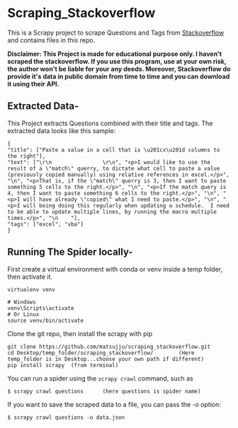 # Scraping_Stackoverflow
This is a Scrapy project to scrape Questions and Tags from [Stackoverflow](https://stackoverflow.com/questions) and contains files in this repo.

**Disclaimer: This Project is made for educational purpose only. I haven't scraped the stackoverflow. If you use this program, use at your own risk, the author won't be liable for your any deeds. Moreover, Stackoverflow do provide it's data in public domain from time to time and you can download it using their API.**

## Extracted Data-
 This Project extracts Questions combined with their title and tags. The extracted data looks like this sample:
 ```
 {
 "title": ["Paste a value in a cell that is \u201cx\u201d columns to the right"],
 "text": ["\r\n                \r\n", "<p>I would like to use the result of a \"match\" querry, to dictate what cell to paste a value (previously copied manually) using relative references in excel.</p>", "\n", "<p>That is, if the \"match\" querry is 3, then I want to paste something 5 cells to the right.</p>", "\n", "<p>If the match query is 4, then I want to paste something 6 cells to the right.</p>", "\n", "<p>I will have already \"copied\" what I need to paste.</p>", "\n", "<p>I will being doing this regularly when updating a schedule.  I need to be able to update multiple lines, by running the macro multiple times.</p>", "\n    "], 
 "tags": ["excel", "vba"]
 }
 ```
 ## Running The Spider locally-
 First create a virtual environment with conda or venv inside a temp folder, then activate it.
```
virtualenv venv

# Windows
venv\Scripts\activate
# Or Linux
source venv/bin/activate

```
Clone the git repo, then install the scrapy with pip
```
git clone https://github.com/matsujju/scraping_stackoverflow.git
cd Desktop/temp_folder/scraping_stackoverflow/        (Here temp_folder is in Desktop...choose your own path if different)
pip install scrapy  (from terminal)
```
You can run a spider using the `scrapy crawl` command, such as
```
$ scrapy crawl questions      (here questions is spider name)
```
If you want to save the scraped data to a file, you can pass the -o option:
```
$ scrapy crawl questions -o data.json
```
